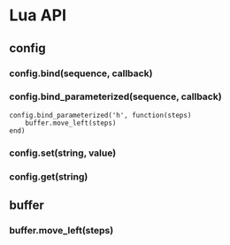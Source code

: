 # Lua API

## config

### config.bind(sequence, callback)

### config.bind_parameterized(sequence, callback)

```
config.bind_parameterized('h', function(steps)
    buffer.move_left(steps)
end)
```

### config.set(string, value)

### config.get(string)

## buffer

### buffer.move_left(steps)
